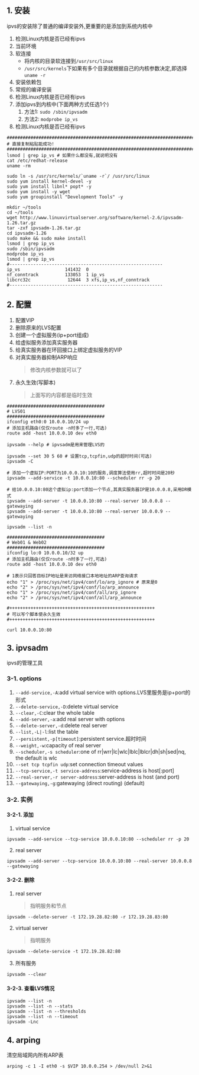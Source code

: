 ## 1. 安装
ipvs的安装除了普通的编译安装外,更重要的是添加到系统内核中
1. 检测Linux内核是否已经有ipvs
2. 当前环境
3. 软连接
    + 将内核的目录软连接到`/usr/src/linux`
    + `/usr/src/kernels`下如果有多个目录就根据自己的内核参数决定,即选择`uname -r`
4. 安装依赖包
5. 常规的编译安装
6. 检测Linux内核是否已经有ipvs
7. 添加ipvs到内核中(下面两种方式任选1个)
    1. 方法1: `sudo /sbin/ipvsadm`
    2. 方法2: `modprobe ip_vs`
8. 检测Linux内核是否已经有ipvs
```
########################################################################
# 直接复制粘贴能成功!
########################################################################
lsmod | grep ip_vs # 如果什么都没有,就说明没有
cat /etc/redhat-release
uname -rm

sudo ln -s /usr/src/kernels/`uname -r`/ /usr/src/linux
sudo yum install kernel-devel -y
sudo yum install libnl* popt* -y
sudo yum install -y wget
sudo yum groupinstall "Development Tools" -y

mkdir ~/tools
cd ~/tools
wget http://www.linuxvirtualserver.org/software/kernel-2.6/ipvsadm-1.26.tar.gz
tar -zxf ipvsadm-1.26.tar.gz
cd ipvsadm-1.26
sudo make && sudo make install
lsmod | grep ip_vs
sudo /sbin/ipvsadm
modprobe ip_vs
lsmod | grep ip_vs
#----------------------------------------------------------
ip_vs                 141432  0 
nf_conntrack          133053  1 ip_vs
libcrc32c              12644  3 xfs,ip_vs,nf_conntrack
#----------------------------------------------------------
```
## 2. 配置
1. 配置VIP
2. 删除原来的LVS配置
3. 创建一个虚拟服务(ip+port组成)
4. 给虚拟服务添加真实服务器
5. 给真实服务器在环回接口上绑定虚拟服务的VIP
6. 对真实服务器抑制ARP响应
    > 修改内核参数就可以了
7. 永久生效(写脚本)
    > 上面写的内容都是临时生效

```
#####################################
# LVS01
#####################################
ifconfig eth0:0 10.0.0.10/24 up
# 添加主机路由(仅仅route -n时多了一行,可选)
route add -host 10.0.0.10 dev eth0

ipvsadm --help # ipvsadm是用来管理LVS的

ipvsadm --set 30 5 60 # 设置tcp,tcpfin,udp的超时时间(可选)
ipvsadm -C

# 添加一个虚拟IP:PORT为10.0.0.10:10的服务,调度算法使用rr,超时时间是20秒
ipvsadm --add-service -t 10.0.0.10:80 --scheduler rr -p 20 

# 给10.0.0.10:80这个虚拟ip:port添加一个节点,其真实服务器IP是10.0.0.8,采用DR模式
ipvsadm --add-server -t 10.0.0.10:80 --real-server 10.0.0.8 --gatewaying
ipvsadm --add-server -t 10.0.0.10:80 --real-server 10.0.0.9 --gatewaying

ipvsadm --list -n

#####################################
# Web01 & Web02
#####################################
ifconfig lo:0 10.0.0.10/32 up
# 添加主机路由(仅仅route -n时多了一行,可选)
route add -host 10.0.0.10 dev eth0

# 1表示只回答目标IP地址是来访网络接口本地地址的ARP查询请求
echo "1" > /proc/sys/net/ipv4/conf/lo/arp_ignore # 原来是0
echo "2" > /proc/sys/net/ipv4/conf/lo/arp_announce
echo "1" > /proc/sys/net/ipv4/conf/all/arp_ignore
echo "2" > /proc/sys/net/ipv4/conf/all/arp_announce

#+++++++++++++++++++++++++++++++++++++++++++++++++++++++
# 可以写个脚本使永久生效
#+++++++++++++++++++++++++++++++++++++++++++++++++++++++

curl 10.0.0.10:80
```



## 3. ipvsadm
ipvs的管理工具
### 3-1. options
1. `--add-service,-A`:add virtual service with options.LVS里服务是ip+port的形式
2. `--delete-service,-D`:delete virtual service
3. `--clear,-C`:clear the whole table
4. `--add-server,-a`:add real server with options
5. `--delete-server,-d`:delete real server
6. `--list,-L|-l`:list the table
7. `--persistent,-p[timeout]`:persistent service.超时时间
8. `--weight,-w`:capacity of real server
9. `--scheduler,-s scheduler`:one of rr|wrr|lc|wlc|lblc|lblcr|dh|sh|sed|nq, the default is wlc
10. `--set tcp tcpfin udp`:set connection timeout values
11. `--tcp-service,-t service-address`:service-address is host[:port]
12. `--real-server,-r server-address`:server-address is host (and port)
13. `--gatewaying,-g`:gatewaying (direct routing) (default)

### 3-2. 实例
#### 3-2-1. 添加
1. virtual service
```
ipvsadm --add-service --tcp-service 10.0.0.10:80 --scheduler rr -p 20 
```
2. real server
```
ipvsadm --add-server --tcp-service 10.0.0.10:80 --real-server 10.0.0.8 --gatewaying
```
#### 3-2-2. 删除
1. real server
    > 指明服务和节点
```
ipvsadm --delete-server -t 172.19.28.82:80 -r 172.19.28.83:80
```
2. virtual server 
    > 指明服务
```
ipvsadm --delete-service -t 172.19.28.82:80
```
3. 所有服务
```
ipvsadm --clear
```
#### 3-2-3. 查看LVS情况
```
ipvsadm --list -n
ipvsadm --list -n --stats
ipvsadm --list -n --thresholds
ipvsadm --list -n --timeout
ipvsadm -Lnc
```

## 4. arping
清空局域网内所有ARP表
```
arping -c 1 -I eth0 -s $VIP 10.0.0.254 > /dev/null 2>&1
```




